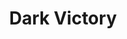 ---
title: Dark Victory
year: 1941
opening_date: 1941-01-21
closing_date: 1941-01-24
layout: productions
featured_image: 
image_caption:
image_credit:
playbill: 
category: 
Theatre: Theatre Jacksonville
Venue: Little Theatre
cast:
  Miss Jenny: Anna Crocker
  Miss Wainwright: Bernice Klepper
  Josie: Elizabeth Hulett
  Postman: George Spelvin
  Bill Ewing: Hall Harris
  Dr. Parsons: John F. Crocker
  Connie Ewing: Katherine Chaffee
  Michael: Lowell Clucas
  Judith Traherne: Margaret Hunter
  Alden Blaine: Martha Pace Livesay
  Janette Borden: Mildred Carswell
  Dr. Frederick Steele: Raymond C. Winstead
  Leslie Clarke: Richard Hollahan
crew:
  Technical Director: Alex Pillsbury
  Stage Manager: Charles Roberts
  Director: Edward J. Crowley
  Assistant to Director: Eleonor Edwards
  Crew Assistant:
    - Eleonor Edwards
    - Hall Harris
    - Harold Hornbeak
    - Jesse Hoagland
    - John Temple Gilmer
    - Malcolm Hoagland
    - Mildred Carswell
    - Pol Delgado
  Props: Kay Godshalk
orchestra:
external_links:
---
